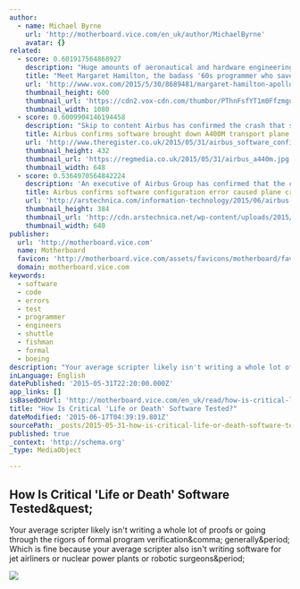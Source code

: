 ```yaml
---
author:
  - name: Michael Byrne
    url: 'http://motherboard.vice.com/en_uk/author/MichaelByrne'
    avatar: {}
related:
  - score: 0.601917564868927
    description: "Huge amounts of aeronautical and hardware engineering effort went into the Apollo program from its birth in 1961 to its completion in 1972, as NASA and its partners designed the Saturn V rocket to get astronauts out of Earth's orbit, the command/service modules that orbited the moon, and the lunar modules that actually landed on the moon."
    title: "Meet Margaret Hamilton, the badass '60s programmer who saved the moon landing"
    url: 'http://www.vox.com/2015/5/30/8689481/margaret-hamilton-apollo-software'
    thumbnail_height: 600
    thumbnail_url: 'https://cdn2.vox-cdn.com/thumbor/PThnFsfYT1m0FfzmguGI1HDtUfg=/22x0:778x420/1080x600/cdn0.vox-cdn.com/uploads/chorus_image/image/46431942/Margaret_Hamilton_in_action.0.0.jpg'
    thumbnail_width: 1080
  - score: 0.6009904146194458
    description: "Skip to content Airbus has confirmed the crash that stalled its A400M program was caused by engine control software. However, according to Handelsblatt, the problem wasn't that the software is buggy. Rather, someone in the final assembly process installed the software incorrectly."
    title: Airbus confirms software brought down A400M transport plane
    url: 'http://www.theregister.co.uk/2015/05/31/airbus_software_config_brought_down_a400m/'
    thumbnail_height: 432
    thumbnail_url: 'https://regmedia.co.uk/2015/05/31/airbus_a440m.jpg'
    thumbnail_width: 648
  - score: 0.5364970564842224
    description: 'An executive of Airbus Group has confirmed that the crash of an Airbus A400M military transport was caused by a faulty software configuration. Marwan Lahoud, chief marketing and strategy officer for Airbus, told the German newspaper Handelsblatt on Friday that there was a "quality issue in the final assembly" of the components of the aircraft engine.'
    title: Airbus confirms software configuration error caused plane crash
    url: 'http://arstechnica.com/information-technology/2015/06/airbus-confirms-software-configuration-error-caused-plane-crash/'
    thumbnail_height: 384
    thumbnail_url: 'http://cdn.arstechnica.net/wp-content/uploads/2015/05/1280px-A400M-1969-640x384.jpg'
    thumbnail_width: 640
publisher:
  url: 'http://motherboard.vice.com'
  name: Motherboard
  favicon: 'http://motherboard.vice.com/assets/favicons/motherboard/favicon-16x16.png?v20150520211002'
  domain: motherboard.vice.com
keywords:
  - software
  - code
  - errors
  - test
  - programmer
  - engineers
  - shuttle
  - fishman
  - formal
  - boeing
description: "Your average scripter likely isn't writing a whole lot of proofs or going through the rigors of formal program verification, generally. Which is fine because your average scripter also isn't writing software for jet airliners or nuclear power plants or robotic surgeons."
inLanguage: English
datePublished: '2015-05-31T22:20:00.000Z'
app_links: []
isBasedOnUrl: 'http://motherboard.vice.com/en_uk/read/how-is-critical-life-or-death-software-tested'
title: "How Is Critical 'Life or Death' Software Tested?"
dateModified: '2015-06-17T04:39:19.801Z'
sourcePath: _posts/2015-05-31-how-is-critical-life-or-death-software-tested.md
published: true
_context: 'http://schema.org'
_type: MediaObject

---
```

<article style=""><h1>How Is Critical 'Life or Death' Software Tested&amp;quest;</h1><p>Your average scripter likely isn't writing a whole lot of proofs or going through the rigors of formal program verification&amp;comma; generally&amp;period; Which is fine because your average scripter also isn't writing software for jet airliners or nuclear power plants or robotic surgeons&amp;period;</p><img src="http://motherboard-images.vice.com/content-images/contentimage/no-id/143311162794442.jpg" /></article>